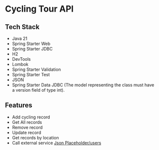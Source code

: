 # Cycling Tour API

## Tech Stack

- Java 21
- Spring Starter Web
- Spring Starter JDBC
- H2
- DevTools
- Lombok
- Spring Starter Validation
- Spring Starter Test
- JSON
- Spring Starter Data JDBC (The model representing the class must have a version field of type int).

## Features

- Add cycling record
- Get All records
- Remove record
- Update record
- Get records by location
- Call external service [Json Placeholder/users](https://jsonplaceholder.typicode.com/users)